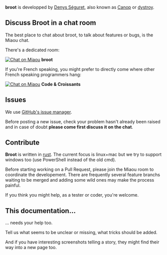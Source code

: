
**broot** is developped by [Denys Séguret](https://stackoverflow.com/users/263525), also known as [Canop](https://github.com/Canop) or [dystroy](https://dystroy.org).

## Discuss Broot in a chat room

The best place to chat about broot, to talk about features or bugs, is the Miaou chat.

There's a dedicated room:

[![Chat on Miaou](https://miaou.dystroy.org/static/shields/room-en.svg?v=1)](https://miaou.dystroy.org/3490?broot) **broot**

If you're French speaking, you might prefer to directly come where other French speaking programmers hang:

[![Chat on Miaou](https://miaou.dystroy.org/static/shields/room-fr.svg?v=1)](https://miaou.dystroy.org/3490?broot) **Code & Croissants**

## Issues

We use [GitHub's issue manager](https://github.com/Canop/broot/issues).

Before posting a new issue, check your problem hasn't already been raised and in case of doubt **please come first discuss it on the chat**.

## Contribute

**Broot** is written in [rust](https://www.rust-lang.org/). The current focus is linux+mac but we try to support windows too (use PowerShell instead of the old cmd).

Before starting working on a Pull Request, please join the Miaou room to coordinate the developement. There are frequently several feature branchs waiting to be merged and adding some wild ones may make the process painful.

If you think you might help, as a tester or coder, you're welcome.

## This documentation...

... needs your help too.

Tell us what seems to be unclear or missing, what tricks should be added.

And if you have interesting screenshots telling a story, they might find their way into a new page too.
